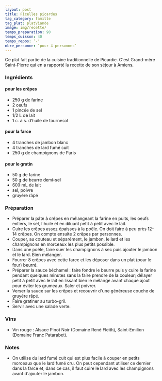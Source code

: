 ```yaml
---
layout: post
title: Ficelles picardes
tag_category: famille
tag_plat: platViande
image: img/recette/
temps_preparation: 90
temps_cuisson: 40
temps_repos: ‘-‘
nbre_personne: ‘pour 4 personnes’
---
```

Ce plat fait partie de la cuisine traditionnelle de Picardie. C'est Grand-mère Saint-Pierre qui en a rapporté la recette de son séjour à Amiens.

### Ingrédients

#### pour les crêpes
* 250 g de farine
* 2 oeufs
* 1 pincée de sel
* 1/2 L de lait
* 1 c. à s. d'huile de tournesol

#### pour la farce
* 4 tranches de jambon blanc
* 4 tranches de lard fumé cuit
* 250 g de champignons de Paris

#### pour le gratin
* 50 g de farine
* 50 g de beurre demi-sel
* 600 mL de lait
* sel, poivre
* gruyère râpé

### Préparation
* Préparer la pâte à crêpes en mélangeant la farine en puits, les oeufs entiers, le sel, l'huile et en diluant petit à petit avec le lait.
* Cuire les crêpes assez épaisses à la poêle. On doit faire à peu près 12-14 crêpes. On compte ensuite 2 crêpes par personnes.
* Couper, au couteau et séparément, le jambon, le lard et les champignons en morceaux les plus petits possible.
* Dans une poêle, faire suer les champignons à sec puis ajouter le jambon et le lard. Bien mélanger.
* Fourrer 8 crêpes avec cette farce et les déposer dans un plat (pour le four) beurré.
* Préparer la sauce béchamel : faire fondre le beurre puis y cuire la farine pendant quelques minutes sans la faire prendre de la couleur; délayer petit à petit avec le lait en lissant bien le mélange avant chaque ajout pour éviter les grumeaux. Saler et poivrer.
* Verser la sauce sur les crêpes et recouvrir d'une généreuse couche de gruyère râpé.
* Faire gratiner au turbo-gril.
* Servir avec une salade verte.

### Vins
* Vin rouge : Alsace Pinot Noir (Domaine René Fleith), Saint-Emilion (Domaine Franc Patarabet).

### Notes
* On utilise du lard fumé cuit qui est plus facile à couper en petits morceaux que le lard fumé cru. On peut cependant utiliser ce dernier dans la farce et, dans ce cas, il faut cuire le lard avec les champignons avant d'ajouter le jambon.

